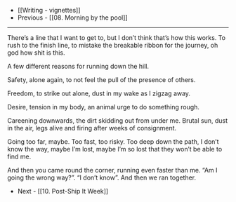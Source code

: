 - [[Writing - vignettes]]
- Previous - [[08. Morning by the pool]]

---

There’s a line that I want to get to, but I don’t think that’s how this works. To rush to the finish line, to mistake the breakable ribbon for the journey, oh god how shit is this.

A few different reasons for running down the hill.

Safety, alone again, to not feel the pull of the presence of others.

Freedom, to strike out alone, dust in my wake as I zigzag away.

Desire, tension in my body, an animal urge to do something rough.

Careening downwards, the dirt skidding out from under me. Brutal sun, dust in the air, legs alive and firing after weeks of consignment.

Going too far, maybe. Too fast, too risky. Too deep down the path, I don’t know the way, maybe I’m lost, maybe I’m so lost that they won’t be able to find me.

And then you came round the corner, running even faster than me. “Am I going the wrong way?”. “I don’t know”. And then we ran together.


- Next - [[10. Post-Ship It Week]]
